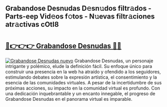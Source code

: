 ## Grabandose Desnudas D𝚎sn𝚞dos filtr𝚊dos - Parts-eep Vid𝚎os f𝚘tos - N𝚞evas filtr𝚊ciones atr𝚊ctivas cOtI8

# <h2><a href="http://mbcep5.tromn.icu/?c=Grabandose+Desnudas">🔗👉👉👉 Grabandose Desnudas 🔗🔗</a></h2>

[![Grabandose Desnudas nuevo](https://i.imgur.com/pEAQMta.gif)](http://mbcep5.tromn.icu/?c=Grabandose+Desnudas)
Grabandose Desnudas, un personaje intrigante y polémico, elude la definición fácil. Su enfoque único para construir una presencia en la web ha atraído y ofendido a los seguidores, estimulando debates sobre la expresión artística, el consentimiento y la esencia de las comunidades virtuales. A pesar de la incertidumbre de sus próximas acciones, su impacto en la comunidad virtual es profundo. Con una dedicación inquebrantable y un encanto innegable, el progreso de Grabandose Desnudas en el panorama virtual es imparable.
